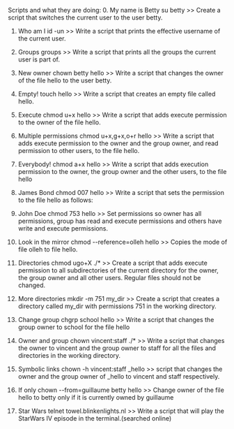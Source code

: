 Scripts and what they are doing: 
0. My name is Betty
su betty >> Create a script that switches the current user to the user betty.

1. Who am I
id -un >> Write a script that prints the effective username of the current user.

2. Groups
groups >> Write a script that prints all the groups the current user is part of.

3. New owner
chown betty hello >> Write a script that changes the owner of the file hello to the user betty.

4. Empty!
touch hello >> Write a script that creates an empty file called hello.

5. Execute
chmod u+x hello >> Write a script that adds execute permission to the owner of the file hello.

6. Multiple permissions
chmod u+x,g+x,o+r hello >> Write a script that adds execute permission to the owner and the group owner, and read permission to other users, to the file hello.

7. Everybody!
chmod a+x hello >> Write a script that adds execution permission to the owner, the group owner and the other users, to the file hello

8. James Bond
chmod 007 hello >> Write a script that sets the permission to the file hello as follows:

9. John Doe
chmod 753 hello >> Set permissions so owner has all permissions, group has read and execute permissions and others have write and execute permissions.

10. Look in the mirror
chmod --reference=olleh hello >> Copies the mode of file olleh to file hello.

11. Directories
chmod ugo+X ./* >> Create a script that adds execute permission to all subdirectories of the current directory for the owner, the group owner and all other users. Regular files should not be changed.

12. More directories
mkdir -m 751 my_dir >> Create a script that creates a directory called my_dir with permissions 751 in the working directory.

13. Change group
chgrp school hello >> Write a script that changes the group owner to school for the file hello

14. Owner and group
chown vincent:staff ./* >> Write a script that changes the owner to vincent and the group owner to staff for all the files and directories in the working directory.

15. Symbolic links
chown -h vincent:staff _hello >> script that changes the owner and the group owner of _hello to vincent and staff respectively.

16. If only
chown --from=guillaume betty hello >> Change owner of the file hello to betty only if it is currently owned by guillaume

17. Star Wars
telnet towel.blinkenlights.nl >> Write a script that will play the StarWars IV episode in the terminal.(searched online)
